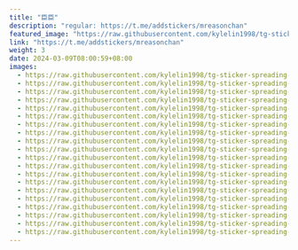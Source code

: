 ```yaml
---
title: "臣臣"
description: "regular: https://t.me/addstickers/mreasonchan"
featured_image: "https://raw.githubusercontent.com/kylelin1998/tg-sticker-spreading-worldwide-images/main/img/7c8e1bdf-afe8-4636-932a-b871535b80a9.jpg"
link: "https://t.me/addstickers/mreasonchan"
weight: 3
date: 2024-03-09T08:00:59+08:00
images:
  - https://raw.githubusercontent.com/kylelin1998/tg-sticker-spreading-worldwide-images/main/img/7c8e1bdf-afe8-4636-932a-b871535b80a9.jpg
  - https://raw.githubusercontent.com/kylelin1998/tg-sticker-spreading-worldwide-images/main/img/c9c33959-ea9f-4342-a3e1-1225b2dcba3d.jpg
  - https://raw.githubusercontent.com/kylelin1998/tg-sticker-spreading-worldwide-images/main/img/ffcc29bf-2296-4a28-9574-177872305dd9.jpg
  - https://raw.githubusercontent.com/kylelin1998/tg-sticker-spreading-worldwide-images/main/img/608588a2-d3a6-4b40-a1aa-2e2247d019ca.jpg
  - https://raw.githubusercontent.com/kylelin1998/tg-sticker-spreading-worldwide-images/main/img/13719cec-1221-458f-8732-0bb74f8279fa.jpg
  - https://raw.githubusercontent.com/kylelin1998/tg-sticker-spreading-worldwide-images/main/img/9e1e0bdb-59bb-46ab-8fdf-5a01cce6ee39.jpg
  - https://raw.githubusercontent.com/kylelin1998/tg-sticker-spreading-worldwide-images/main/img/ffd5f71f-b046-4f5f-a156-f37d2dc60b5f.jpg
  - https://raw.githubusercontent.com/kylelin1998/tg-sticker-spreading-worldwide-images/main/img/894b2a59-fd57-4c40-83ac-e089f750f5bc.jpg
  - https://raw.githubusercontent.com/kylelin1998/tg-sticker-spreading-worldwide-images/main/img/f6f9a5ac-40d6-4f67-924a-60a763d8596b.jpg
  - https://raw.githubusercontent.com/kylelin1998/tg-sticker-spreading-worldwide-images/main/img/80601e8b-2221-4236-9b34-36c90f1e7324.jpg
  - https://raw.githubusercontent.com/kylelin1998/tg-sticker-spreading-worldwide-images/main/img/87b732a1-c0d2-4809-b4a6-4e1435b8e482.jpg
  - https://raw.githubusercontent.com/kylelin1998/tg-sticker-spreading-worldwide-images/main/img/fbfcb61a-9893-4957-bb63-5c23044dfdf4.jpg
  - https://raw.githubusercontent.com/kylelin1998/tg-sticker-spreading-worldwide-images/main/img/efa7e38f-bb08-4fc6-a5c7-78864a9eaed5.jpg
  - https://raw.githubusercontent.com/kylelin1998/tg-sticker-spreading-worldwide-images/main/img/1ac1e02f-6810-4477-b958-456e7aff6094.jpg
  - https://raw.githubusercontent.com/kylelin1998/tg-sticker-spreading-worldwide-images/main/img/96f9e9a1-990b-4f4f-811a-bb2ed4194cd9.jpg
  - https://raw.githubusercontent.com/kylelin1998/tg-sticker-spreading-worldwide-images/main/img/1bd84f03-3f57-4220-8a3e-ab6411134b29.jpg
  - https://raw.githubusercontent.com/kylelin1998/tg-sticker-spreading-worldwide-images/main/img/c9adcf9a-7005-4fbd-a110-f788fd04598a.jpg
  - https://raw.githubusercontent.com/kylelin1998/tg-sticker-spreading-worldwide-images/main/img/9aefb496-57ef-4635-8f26-5838db08e816.jpg
  - https://raw.githubusercontent.com/kylelin1998/tg-sticker-spreading-worldwide-images/main/img/217208d4-f0be-4523-bac2-6150f1930336.jpg
  - https://raw.githubusercontent.com/kylelin1998/tg-sticker-spreading-worldwide-images/main/img/285f670c-529e-4788-b405-622d57bfe4ba.jpg
---
```

